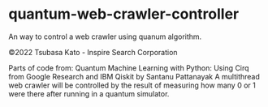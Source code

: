# quantum-web-crawler-controller
An way to control a web crawler using quanum algorithm.

©︎2022 Tsubasa Kato - Inspire Search Corporation

Parts of code from: Quantum Machine Learning with Python: Using Cirq from Google Research and IBM Qiskit by Santanu Pattanayak
A multithread web crawler will be controlled by the result of measuring how many 0 or 1 were there after running in a quantum simulator.

